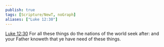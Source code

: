 ```yaml
---
publish: true
tags: [Scripture/NewT, noGraph]
aliases: ["Luke 12:30"]
---
```

[Luke 12:30](https://churchofjesuschrist.org/study/scriptures/nt/luke/12?lang=eng&id=p30#p30) For all these things do the nations of the world seek after: and your Father knoweth that ye have need of these things.
